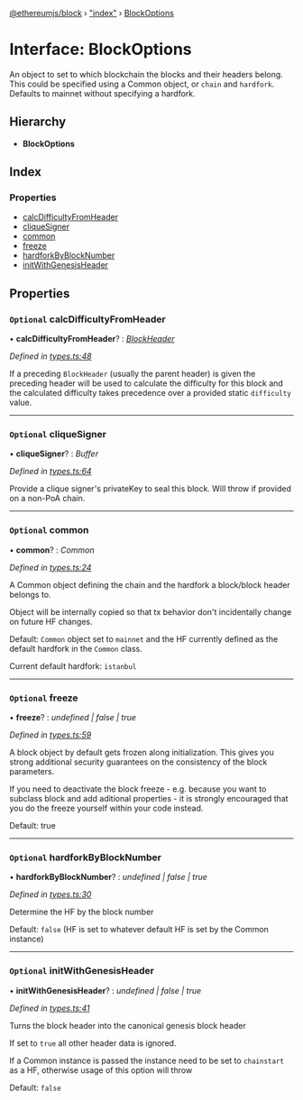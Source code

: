 [@ethereumjs/block](../README.md) › ["index"](../modules/_index_.md) › [BlockOptions](_index_.blockoptions.md)

# Interface: BlockOptions

An object to set to which blockchain the blocks and their headers belong. This could be specified
using a Common object, or `chain` and `hardfork`. Defaults to mainnet without specifying a
hardfork.

## Hierarchy

* **BlockOptions**

## Index

### Properties

* [calcDifficultyFromHeader](_index_.blockoptions.md#optional-calcdifficultyfromheader)
* [cliqueSigner](_index_.blockoptions.md#optional-cliquesigner)
* [common](_index_.blockoptions.md#optional-common)
* [freeze](_index_.blockoptions.md#optional-freeze)
* [hardforkByBlockNumber](_index_.blockoptions.md#optional-hardforkbyblocknumber)
* [initWithGenesisHeader](_index_.blockoptions.md#optional-initwithgenesisheader)

## Properties

### `Optional` calcDifficultyFromHeader

• **calcDifficultyFromHeader**? : *[BlockHeader](../classes/_index_.blockheader.md)*

*Defined in [types.ts:48](https://github.com/ethereumjs/ethereumjs-monorepo/blob/master/packages/block/src/types.ts#L48)*

If a preceding `BlockHeader` (usually the parent header) is given the preceding
header will be used to calculate the difficulty for this block and the calculated
difficulty takes precedence over a provided static `difficulty` value.

___

### `Optional` cliqueSigner

• **cliqueSigner**? : *Buffer*

*Defined in [types.ts:64](https://github.com/ethereumjs/ethereumjs-monorepo/blob/master/packages/block/src/types.ts#L64)*

Provide a clique signer's privateKey to seal this block.
Will throw if provided on a non-PoA chain.

___

### `Optional` common

• **common**? : *Common*

*Defined in [types.ts:24](https://github.com/ethereumjs/ethereumjs-monorepo/blob/master/packages/block/src/types.ts#L24)*

A Common object defining the chain and the hardfork a block/block header belongs to.

Object will be internally copied so that tx behavior don't incidentally
change on future HF changes.

Default: `Common` object set to `mainnet` and the HF currently defined as the default
hardfork in the `Common` class.

Current default hardfork: `istanbul`

___

### `Optional` freeze

• **freeze**? : *undefined | false | true*

*Defined in [types.ts:59](https://github.com/ethereumjs/ethereumjs-monorepo/blob/master/packages/block/src/types.ts#L59)*

A block object by default gets frozen along initialization. This gives you
strong additional security guarantees on the consistency of the block parameters.

If you need to deactivate the block freeze - e.g. because you want to subclass block and
add aditional properties - it is strongly encouraged that you do the freeze yourself
within your code instead.

Default: true

___

### `Optional` hardforkByBlockNumber

• **hardforkByBlockNumber**? : *undefined | false | true*

*Defined in [types.ts:30](https://github.com/ethereumjs/ethereumjs-monorepo/blob/master/packages/block/src/types.ts#L30)*

Determine the HF by the block number

Default: `false` (HF is set to whatever default HF is set by the Common instance)

___

### `Optional` initWithGenesisHeader

• **initWithGenesisHeader**? : *undefined | false | true*

*Defined in [types.ts:41](https://github.com/ethereumjs/ethereumjs-monorepo/blob/master/packages/block/src/types.ts#L41)*

Turns the block header into the canonical genesis block header

If set to `true` all other header data is ignored.

If a Common instance is passed the instance need to be set to `chainstart` as a HF,
otherwise usage of this option will throw

Default: `false`

